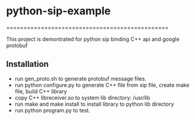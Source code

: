 # python-sip-example
===============================================

This project is demontrated for python sip binding C++ api and google protobuf


Installation
---------------------------------
- run gen_proto.sh to generate protobuf message files.
- run python configure.py to generate C++ file from sip file, create make file, build C++ library
- copy C++ libreceiver.so to system lib directory: /usr/lib
- run make and make install to install library to python lib directory
- run python program.py to test.
